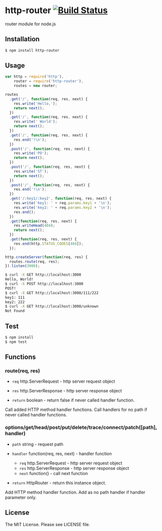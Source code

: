 # http-router [![Build Status](https://travis-ci.org/sasaplus1/http-router.png)](https://travis-ci.org/sasaplus1/http-router)

router module for node.js

## Installation

```sh
$ npm install http-router
```

## Usage

```js
var http = require('http'),
    router = require('http-router'),
    routes = new router;

routes
  .get('/', function(req, res, next) {
    res.write('Hello,');
    return next();
  })
  .get('/', function(req, res, next) {
    res.write(' World');
    return next();
  })
  .get('/', function(req, res, next) {
    res.end('!\n');
  })
  .post('/', function(req, res, next) {
    res.write('PO');
    return next();
  })
  .post('/', function(req, res, next) {
    res.write('ST');
    return next();
  })
  .post('/', function(req, res, next) {
    res.end('!\n');
  })
  .get('/:key1/:key2', function(req, res, next) {
    res.write('key1: ' + req.params.key1 + '\n');
    res.write('key2: ' + req.params.key2 + '\n');
    res.end();
  })
  .get(function(req, res, next) {
    res.writeHead(404);
    return next();
  })
  .get(function(req, res, next) {
    res.end(http.STATUS_CODES[404]);
  });

http.createServer(function(req, res) {
  routes.route(req, res);
}).listen(3000);
```

```sh
$ curl -X GET http://localhost:3000
Hello, World!
$ curl -X POST http://localhost:3000
POST!
$ curl -X GET http://localhost:3000/111/222
key1: 111
key2: 222
$ curl -X GET http://localhost:3000/unknown
Not Found
```

## Test

```sh
$ npm install
$ npm test
```

## Functions

### route(req, res)

* `req` http.ServerRequest - http server request object
* `res` http.ServerResponse - http server response object

* `return` boolean - return false if never called handler function.

Call added HTTP method handler functions. Call handlers for no path if never called handler functions.

### options/get/head/post/put/delete/trace/connect/patch([path], handler)

* `path` string - request path
* `handler` function(req, res, next) - handler function
  * `req` http.ServerRequest - http server request object
  * `res` http.ServerResponse - http server response object
  * `next` function() - call next function

* `return` HttpRouter - return this instance object.

Add HTTP method handler function. Add as no path handler if handler parameter only.

## License

The MIT License. Please see LICENSE file.
